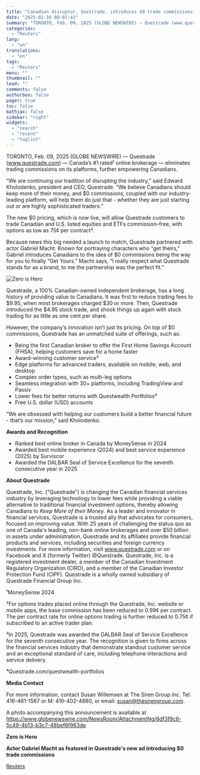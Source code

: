 ```yaml
---
title: "Canadian disruptor, Questrade, introduces $0 trade commissions"
date: "2025-02-10 08:07:43"
summary: "TORONTO, Feb. 09, 2025 (GLOBE NEWSWIRE) — Questrade (www.questrade.com) — Canada’s #1 rated¹ online brokerage — eliminates trading commissions on its platforms, further empowering Canadians. “We are continuing our tradition of disrupting the industry,” said Edward Kholodenko, president and CEO, Questrade. “We believe Canadians should keep more of their money,..."
categories:
  - "Reuters"
lang:
  - "en"
translations:
  - "en"
tags:
  - "Reuters"
menu: ""
thumbnail: ""
lead: ""
comments: false
authorbox: false
pager: true
toc: false
mathjax: false
sidebar: "right"
widgets:
  - "search"
  - "recent"
  - "taglist"
---
```


TORONTO, Feb. 09, 2025 (GLOBE NEWSWIRE) — Questrade (www.questrade.com) — Canada’s #1 rated¹ online brokerage — eliminates trading commissions on its platforms, further empowering Canadians.

“We are continuing our tradition of disrupting the industry,” said Edward Kholodenko, president and CEO, Questrade. “We believe Canadians should keep more of their money, and $0 commissions, coupled with our industry-leading platform, will help them do just that - whether they are just starting out or are highly sophisticated traders.”

The new $0 pricing, which is now live, will allow Questrade customers to trade Canadian and U.S. listed equities and ETFs commission-free, with options as low as 75¢ per contract².

Because news this big needed a launch to match, Questrade partnered with actor Gabriel Macht. Known for portraying characters who “get theirs,” Gabriel introduces Canadians to the idea of $0 commissions being the way for you to finally “Get Yours.” Macht says, “I really respect what Questrade stands for as a brand, to me the partnership was the perfect fit.”

![Zero is Hero](https://s3.tradingview.com/news/image/tag:reuters.com,2025-02-10:newsml_GNX8Q0gkL-43a4783011e2463752c7cdbca8eb2c25-resized.jpeg)

Questrade, a 100% Canadian-owned independent brokerage, has a long history of providing value to Canadians. It was first to reduce trading fees to $9.95, when most brokerages charged $30 or more. Then, Questrade introduced the $4.95 stock trade, and shook things up again with stock trading for as little as one cent per share.

However, the company’s innovation isn’t just its pricing. On top of $0 commissions, Questrade has an unmatched suite of offerings, such as:

* Being the first Canadian broker to offer the First Home Savings Account (FHSA), helping customers save for a home faster
* Award-winning customer service³
* Edge platforms for advanced traders, available on mobile, web, and desktop
* Complex order types, such as multi-leg options
* Seamless integration with 30+ platforms, including TradingView and Passiv
* Lower fees for better returns with Questwealth Portfolios⁴
* Free U.S. dollar (USD) accounts

“We are obsessed with helping our customers build a better financial future - that’s our mission,” said Kholodenko.

**Awards and Recognition**

* Ranked best online broker in Canada by MoneySense in 2024
* Awarded best mobile experience (2024) and best service experience (2025) by Surviscor
* Awarded the DALBAR Seal of Service Excellence for the seventh consecutive year in 2025

**About Questrade**

Questrade, Inc. (“Questrade”) is changing the Canadian financial services industry by leveraging technology to lower fees while providing a viable alternative to traditional financial investment options, thereby allowing Canadians to *Keep More of their Money*. As a leader and innovator in financial services, Questrade is a trusted ally that advocates for consumers, focused on improving value. With 25 years of challenging the status quo as one of Canada's leading, non-bank online brokerages and over $50 billion in assets under administration, Questrade and its affiliates provide financial products and services, including securities and foreign currency investments. For more information, visit www.questrade.com or on Facebook and X (formerly Twitter) @Questrade. Questrade, Inc. is a registered investment dealer, a member of the Canadian Investment Regulatory Organization (CIRO), and a member of the Canadian Investor Protection Fund (CIPF). Questrade is a wholly owned subsidiary of Questrade Financial Group Inc.

¹MoneySense 2024

²For options trades placed online through the Questrade, Inc. website or mobile apps, the base commission has been reduced to 0.99¢ per contract. The per contract rate for online options trading is further reduced to 0.75¢ if subscribed to an active trader plan.

³In 2025, Questrade was awarded the DALBAR Seal of Service Excellence for the seventh consecutive year. The recognition is given to firms across the financial services industry that demonstrate standout customer service and an exceptional standard of care, including telephone interactions and service delivery.

⁴Questrade.com/questwealth-portfolios

**Media Contact**

For more information, contact Susan Willemsen at The Siren Group Inc. Tel: 416-461-1567 or M: 416-402-4880, or email: susan@thesirengroup.com.

A photo accompanying this announcement is available at https://www.globenewswire.com/NewsRoom/AttachmentNg/6df3f9c6-5c49-4b13-b3c7-48bef6f963de

**Zero is Hero**

**Actor Gabriel Macht as featured in Questrade's new ad introducing $0 trade commissions**

[Reuters](https://www.tradingview.com/news/reuters.com,2025-02-10:newsml_GNX8Q0gkL:0-canadian-disruptor-questrade-introduces-0-trade-commissions/)
